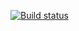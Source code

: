 
[![Build status](https://ci.appveyor.com/api/projects/status/h63oi8akml97dq5t?svg=true)](https://ci.appveyor.com/project/milanna6084/classes-inheritance-1)
